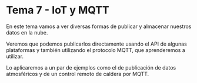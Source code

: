 # Tema 7 - IoT y MQTT

En este tema vamos a ver diversas formas de publicar y almacenar nuestros datos en la nube. 

Veremos que podemos publicarlos directamente usando el API de algunas plataformas y también utilizando el protocolo MQTT, que aprenderemos a utilizar.

Lo aplicaremos a un par de ejemplos como el de  publicación de datos atmosféricos  y de un control remoto de caldera por MQTT.

